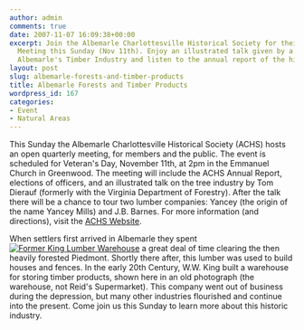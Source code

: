 ```yaml
---
author: admin
comments: true
date: 2007-11-07 16:09:38+00:00
excerpt: Join the Albemarle Charlottesville Historical Society for their Quarterly
  Meeting this Sunday (Nov 11th). Enjoy an illustrated talk given by a Forester on
  Albemarle's Timber Industry and listen to the annual report of the historical society....
layout: post
slug: albemarle-forests-and-timber-products
title: Albemarle Forests and Timber Products
wordpress_id: 167
categories:
- Event
- Natural Areas
---
```


This Sunday the Albemarle Charlottesville Historical Society (ACHS) hosts an open quarterly meeting, for members and the public. The event is scheduled for Veteran's Day, November 11th, at 2pm in the Emmanuel Church in Greenwood. The meeting will include the ACHS Annual Report, elections of officers, and an illustrated talk on the tree industry by Tom Dierauf (formerly with the Virginia Department of Forestry). After the talk there will be a chance to tour two lumber companies: Yancey (the origin of the name Yancey Mills) and J.B. Barnes. For more information (and directions), visit the [ACHS Website](http://www.albemarlehistory.org/).




When settlers first arrived in Albemarle they spent [![Former King Lumber Warehouse](http://www.locohistory.org/blog/wp-content/uploads/2007/11/kinglumberco.jpg)](http://www.locohistory.org/blog/?attachment_id=168) a great deal of time clearing the then heavily forested Piedmont. Shortly there after, this lumber was used to build houses and fences. In the early 20th Century, W.W. King built a warehouse for storing timber products, shown here in an old photograph (the warehouse, not Reid's Supermarket). This company went out of business during the depression, but many other industries flourished and continue into the present. Come join us this Sunday to learn more about this historic industry.



